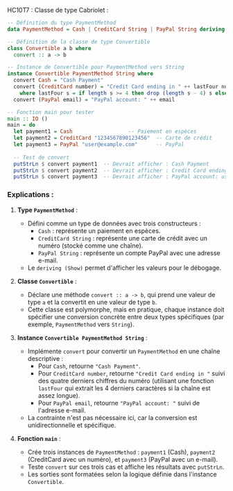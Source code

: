 HC10T7 : Classe de type Cabriolet :
```haskell
-- Définition du type PaymentMethod
data PaymentMethod = Cash | CreditCard String | PayPal String deriving (Show)

-- Définition de la classe de type Convertible
class Convertible a b where
  convert :: a -> b

-- Instance de Convertible pour PaymentMethod vers String
instance Convertible PaymentMethod String where
  convert Cash = "Cash Payment"
  convert (CreditCard number) = "Credit Card ending in " ++ lastFour number
    where lastFour s = if length s >= 4 then drop (length s - 4) s else s
  convert (PayPal email) = "PayPal account: " ++ email

-- Fonction main pour tester
main :: IO ()
main = do
  let payment1 = Cash                  -- Paiement en espèces
  let payment2 = CreditCard "1234567890123456"  -- Carte de crédit
  let payment3 = PayPal "user@example.com"      -- PayPal
  
  -- Test de convert
  putStrLn $ convert payment1  -- Devrait afficher : Cash Payment
  putStrLn $ convert payment2  -- Devrait afficher : Credit Card ending in 3456
  putStrLn $ convert payment3  -- Devrait afficher : PayPal account: user@example.com
```

### Explications :
1. **Type `PaymentMethod`** :
   - Défini comme un type de données avec trois constructeurs :
     - `Cash` : représente un paiement en espèces.
     - `CreditCard String` : représente une carte de crédit avec un numéro (stocké comme une chaîne).
     - `PayPal String` : représente un compte PayPal avec une adresse e-mail.
   - Le `deriving (Show)` permet d'afficher les valeurs pour le débogage.

2. **Classe `Convertible`** :
   - Déclare une méthode `convert :: a -> b`, qui prend une valeur de type `a` et la convertit en une valeur de type `b`.
   - Cette classe est polymorphe, mais en pratique, chaque instance doit spécifier une conversion concrète entre deux types spécifiques (par exemple, `PaymentMethod` vers `String`).

3. **Instance `Convertible PaymentMethod String`** :
   - Implémente `convert` pour convertir un `PaymentMethod` en une chaîne descriptive :
     - Pour `Cash`, retourne `"Cash Payment"`.
     - Pour `CreditCard number`, retourne `"Credit Card ending in "` suivi des quatre derniers chiffres du numéro (utilisant une fonction `lastFour` qui extrait les 4 derniers caractères si la chaîne est assez longue).
     - Pour `PayPal email`, retourne `"PayPal account: "` suivi de l'adresse e-mail.
   - La contrainte n'est pas nécessaire ici, car la conversion est unidirectionnelle et spécifique.

4. **Fonction `main`** :
   - Crée trois instances de `PaymentMethod` : `payment1` (Cash), `payment2` (CreditCard avec un numéro), et `payment3` (PayPal avec un e-mail).
   - Teste `convert` sur ces trois cas et affiche les résultats avec `putStrLn`.
   - Les sorties sont formatées selon la logique définie dans l'instance `Convertible`.

